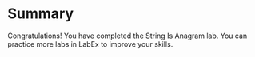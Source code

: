 # Summary

Congratulations! You have completed the String Is Anagram lab. You can practice more labs in LabEx to improve your skills.
